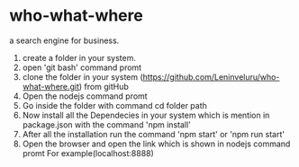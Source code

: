 # who-what-where
a search engine for business.

1. create a folder in your system.
2. open 'git bash' command promt
3. clone the folder in your system (https://github.com/Leninveluru/who-what-where.git) from gitHub
4. Open the nodejs command promt
5. Go inside the folder with command cd folder path
6. Now install all the Dependecies in your system which is mention in package.json with the command 'npm install'
7. After all the installation run the command 'npm start' or 'npm run start'
8. Open the browser and open the link which is shown in nodejs command promt
   For example(localhost:8888)
